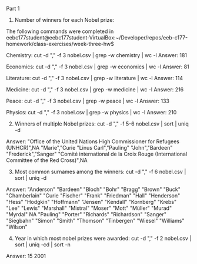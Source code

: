 Part 1

1. Number of winners for each Nobel prize: 
   
The following commands were completed in eebc177student@eebc177student-VirtualBox:~/Developer/repos/eeb-c177-homework/class-exercises/week-three-hw$

Chemistry: cut -d "," -f 3 nobel.csv | grep -w chemistry | wc -l
Answer: 181

Economics: cut -d "," -f 3 nobel.csv | grep -w economics | wc -l
Answer: 81

Literature: cut -d "," -f 3 nobel.csv | grep -w literature | wc -l
Answer: 114

Medicine: cut -d "," -f 3 nobel.csv | grep -w medicine | wc -l
Answer: 216

Peace: cut -d "," -f 3 nobel.csv | grep -w peace | wc -l
Answer: 133

Physics: cut -d "," -f 3 nobel.csv | grep -w physics | wc -l
Answer: 210

2. Winners of multiple Nobel prizes: cut -d "," -f 5-6 nobel.csv | sort | uniq -d

Answer:
"Office of the United Nations High Commissioner for Refugees (UNHCR)",NA
"Marie","Curie
"Linus Carl","Pauling"
"John","Bardeen"
"Frederick","Sanger"
"Comité international de la Croix Rouge (International Committee of the Red Cross)",NA


3. Most common surnames among the winners: cut -d "," -f 6 nobel.csv | sort | uniq -d

Answer:
"Anderson"
"Bardeen"
"Bloch"
"Bohr"
"Bragg"
"Brown"
"Buck"
"Chamberlain"
"Curie
"Fischer"
"Frank"
"Friedman"
"Hall"
"Henderson"
"Hess"
"Hodgkin"
"Hoffmann"
"Jensen"
"Kendall"
"Kornberg"
"Krebs"
"Lee"
"Lewis"
"Marshall"
"Mistral"
"Moser"
"Mott"
"Müller"
"Murad"
"Myrdal"
NA
"Pauling"
"Porter"
"Richards"
"Richardson"
"Sanger"
"Siegbahn"
"Simon"
"Smith"
"Thomson"
"Tinbergen"
"Wiesel"
"Williams"
"Wilson"


4. Year in which most nobel prizes were awarded: cut -d "," -f 2 nobel.csv | sort | uniq -cd | sort -n

Answer: 15 2001
